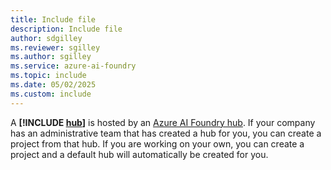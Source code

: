 ```yaml
---
title: Include file
description: Include file
author: sdgilley
ms.reviewer: sgilley
ms.author: sgilley
ms.service: azure-ai-foundry
ms.topic: include
ms.date: 05/02/2025
ms.custom: include
---
```



A **[!INCLUDE [hub](hub-project-name.md)]** is hosted by an [Azure AI Foundry hub](../concepts/ai-resources.md). If your company has an administrative team that has created a hub for you, you can create a project from that hub. If you are working on your own, you can create a project and a default hub will automatically be created for you.